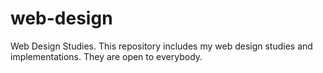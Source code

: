 # web-design
Web Design Studies.
This repository includes my web design studies and implementations. They are open to everybody.
